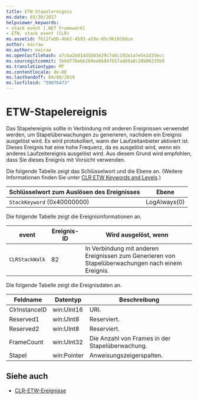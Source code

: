 ```yaml
---
title: ETW-Stapelereignis
ms.date: 03/30/2017
helpviewer_keywords:
- stack event [.NET Framework]
- ETW, stack event (CLR)
ms.assetid: f612fa5b-4b62-4593-a19e-85c9b1018dce
author: mairaw
ms.author: mairaw
ms.openlocfilehash: a7cba2bd1dd5b83e29c7a6c192a1a7e5e2d33ecc
ms.sourcegitcommit: 5b6d778ebb269ee6684fb57ad69a8c28b06235b9
ms.translationtype: MT
ms.contentlocale: de-DE
ms.lasthandoff: 04/08/2019
ms.locfileid: "59076473"
---
```

# <a name="stack-etw-event"></a>ETW-Stapelereignis
Das Stapelereignis sollte in Verbindung mit anderen Ereignissen verwendet werden, um Stapelüberwachungen zu generieren, nachdem ein Ereignis ausgelöst wird. Es wird protokolliert, wann der Laufzeitanbieter aktiviert ist. Dieses Ereignis hat eine hohe Frequenz, da es ausgelöst wird, wenn ein anderes Laufzeitereignis ausgelöst wird. Aus diesem Grund wird empfohlen, dass Sie dieses Ereignis mit Vorsicht verwenden.  
  
 Die folgende Tabelle zeigt das Schlüsselwort und die Ebene an. (Weitere Informationen finden Sie unter [CLR ETW Keywords and Levels](../../../docs/framework/performance/clr-etw-keywords-and-levels.md).)  
  
|Schlüsselwort zum Auslösen des Ereignisses|Ebene|  
|-----------------------------------|-----------|  
|`StackKeyword` (0x40000000)|LogAlways(0)|  
  
 Die folgende Tabelle zeigt die Ereignisinformationen an.  
  
|event|Ereignis-ID|Wird ausgelöst, wenn|  
|-----------|--------------|-----------------|  
|`CLRStackWalk`|82|In Verbindung mit anderen Ereignissen zum Generieren von Stapelüberwachungen nach einem Ereignis.|  
  
 Die folgende Tabelle zeigt die Ereignisdaten an.  
  
|Feldname|Datentyp|Beschreibung|  
|----------------|---------------|-----------------|  
|ClrInstanceID|win:UInt16|URI.|  
|Reserved1|win:UInt8|Reserviert.|  
|Reserved2|win:UInt8|Reserviert.|  
|FrameCount|win:UInt32|Die Anzahl von Frames in der Stapelüberwachung.|  
|Stapel|win:Pointer|Anweisungszeigerspalten.|  
  
## <a name="see-also"></a>Siehe auch

- [CLR-ETW-Ereignisse](../../../docs/framework/performance/clr-etw-events.md)
